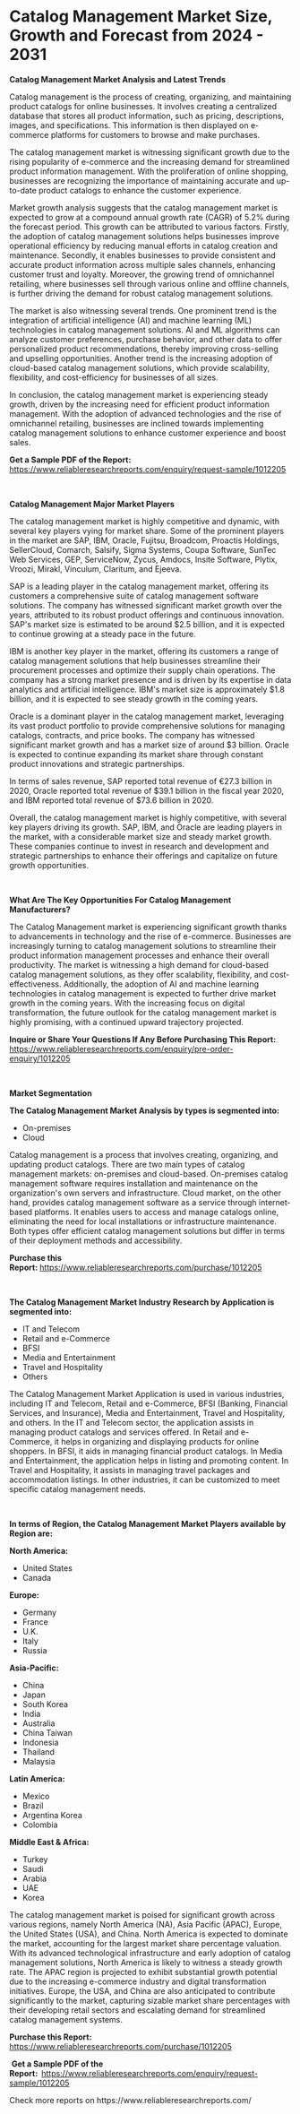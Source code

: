 <p><h1>Catalog Management Market Size, Growth and Forecast from 2024 - 2031</h1></p><p><strong>Catalog Management Market Analysis and Latest Trends</strong></p>
<p><p>Catalog management is the process of creating, organizing, and maintaining product catalogs for online businesses. It involves creating a centralized database that stores all product information, such as pricing, descriptions, images, and specifications. This information is then displayed on e-commerce platforms for customers to browse and make purchases.</p><p>The catalog management market is witnessing significant growth due to the rising popularity of e-commerce and the increasing demand for streamlined product information management. With the proliferation of online shopping, businesses are recognizing the importance of maintaining accurate and up-to-date product catalogs to enhance the customer experience.</p><p>Market growth analysis suggests that the catalog management market is expected to grow at a compound annual growth rate (CAGR) of 5.2% during the forecast period. This growth can be attributed to various factors. Firstly, the adoption of catalog management solutions helps businesses improve operational efficiency by reducing manual efforts in catalog creation and maintenance. Secondly, it enables businesses to provide consistent and accurate product information across multiple sales channels, enhancing customer trust and loyalty. Moreover, the growing trend of omnichannel retailing, where businesses sell through various online and offline channels, is further driving the demand for robust catalog management solutions.</p><p>The market is also witnessing several trends. One prominent trend is the integration of artificial intelligence (AI) and machine learning (ML) technologies in catalog management solutions. AI and ML algorithms can analyze customer preferences, purchase behavior, and other data to offer personalized product recommendations, thereby improving cross-selling and upselling opportunities. Another trend is the increasing adoption of cloud-based catalog management solutions, which provide scalability, flexibility, and cost-efficiency for businesses of all sizes.</p><p>In conclusion, the catalog management market is experiencing steady growth, driven by the increasing need for efficient product information management. With the adoption of advanced technologies and the rise of omnichannel retailing, businesses are inclined towards implementing catalog management solutions to enhance customer experience and boost sales.</p></p>
<p><strong>Get a Sample PDF of the Report:&nbsp;</strong> <a href="https://www.reliableresearchreports.com/enquiry/request-sample/1012205">https://www.reliableresearchreports.com/enquiry/request-sample/1012205</a></p>
<p>&nbsp;</p>
<p><strong>Catalog Management Major Market Players</strong></p>
<p><p>The catalog management market is highly competitive and dynamic, with several key players vying for market share. Some of the prominent players in the market are SAP, IBM, Oracle, Fujitsu, Broadcom, Proactis Holdings, SellerCloud, Comarch, Salsify, Sigma Systems, Coupa Software, SunTec Web Services, GEP, ServiceNow, Zycus, Amdocs, Insite Software, Plytix, Vroozi, Mirakl, Vinculum, Claritum, and Ejeeva.</p><p>SAP is a leading player in the catalog management market, offering its customers a comprehensive suite of catalog management software solutions. The company has witnessed significant market growth over the years, attributed to its robust product offerings and continuous innovation. SAP's market size is estimated to be around $2.5 billion, and it is expected to continue growing at a steady pace in the future.</p><p>IBM is another key player in the market, offering its customers a range of catalog management solutions that help businesses streamline their procurement processes and optimize their supply chain operations. The company has a strong market presence and is driven by its expertise in data analytics and artificial intelligence. IBM's market size is approximately $1.8 billion, and it is expected to see steady growth in the coming years.</p><p>Oracle is a dominant player in the catalog management market, leveraging its vast product portfolio to provide comprehensive solutions for managing catalogs, contracts, and price books. The company has witnessed significant market growth and has a market size of around $3 billion. Oracle is expected to continue expanding its market share through constant product innovations and strategic partnerships.</p><p>In terms of sales revenue, SAP reported total revenue of €27.3 billion in 2020, Oracle reported total revenue of $39.1 billion in the fiscal year 2020, and IBM reported total revenue of $73.6 billion in 2020.</p><p>Overall, the catalog management market is highly competitive, with several key players driving its growth. SAP, IBM, and Oracle are leading players in the market, with a considerable market size and steady market growth. These companies continue to invest in research and development and strategic partnerships to enhance their offerings and capitalize on future growth opportunities.</p></p>
<p>&nbsp;</p>
<p><strong>What Are The Key Opportunities For Catalog Management Manufacturers?</strong></p>
<p><p>The Catalog Management market is experiencing significant growth thanks to advancements in technology and the rise of e-commerce. Businesses are increasingly turning to catalog management solutions to streamline their product information management processes and enhance their overall productivity. The market is witnessing a high demand for cloud-based catalog management solutions, as they offer scalability, flexibility, and cost-effectiveness. Additionally, the adoption of AI and machine learning technologies in catalog management is expected to further drive market growth in the coming years. With the increasing focus on digital transformation, the future outlook for the catalog management market is highly promising, with a continued upward trajectory projected.</p></p>
<p><strong>Inquire or Share Your Questions If Any Before Purchasing This Report:</strong> <a href="https://www.reliableresearchreports.com/enquiry/pre-order-enquiry/1012205">https://www.reliableresearchreports.com/enquiry/pre-order-enquiry/1012205</a></p>
<p>&nbsp;</p>
<p><strong>Market Segmentation</strong></p>
<p><strong>The Catalog Management Market Analysis by types is segmented into:</strong></p>
<p><ul><li>On-premises</li><li>Cloud</li></ul></p>
<p><p>Catalog management is a process that involves creating, organizing, and updating product catalogs. There are two main types of catalog management markets: on-premises and cloud-based. On-premises catalog management software requires installation and maintenance on the organization's own servers and infrastructure. Cloud market, on the other hand, provides catalog management software as a service through internet-based platforms. It enables users to access and manage catalogs online, eliminating the need for local installations or infrastructure maintenance. Both types offer efficient catalog management solutions but differ in terms of their deployment methods and accessibility.</p></p>
<p><strong>Purchase this Report:&nbsp;</strong><a href="https://www.reliableresearchreports.com/purchase/1012205">https://www.reliableresearchreports.com/purchase/1012205</a></p>
<p>&nbsp;</p>
<p><strong>The Catalog Management Market Industry Research by Application is segmented into:</strong></p>
<p><ul><li>IT and Telecom</li><li>Retail and e-Commerce</li><li>BFSI</li><li>Media and Entertainment</li><li>Travel and Hospitality</li><li>Others</li></ul></p>
<p><p>The Catalog Management Market Application is used in various industries, including IT and Telecom, Retail and e-Commerce, BFSI (Banking, Financial Services, and Insurance), Media and Entertainment, Travel and Hospitality, and others. In the IT and Telecom sector, the application assists in managing product catalogs and services offered. In Retail and e-Commerce, it helps in organizing and displaying products for online shoppers. In BFSI, it aids in managing financial product catalogs. In Media and Entertainment, the application helps in listing and promoting content. In Travel and Hospitality, it assists in managing travel packages and accommodation listings. In other industries, it can be customized to meet specific catalog management needs.</p></p>
<p>&nbsp;</p>
<p><strong>In terms of Region, the Catalog Management Market Players available by Region are:</strong></p>
<p>
    <p> <strong> North America: </strong>
        <ul>
            <li>United States</li>
            <li>Canada</li>
        </ul>
        </p> 
    <p> <strong> Europe: </strong>
        <ul>
            <li>Germany</li>
            <li>France</li>
            <li>U.K.</li>
            <li>Italy</li>
            <li>Russia</li>
        </ul>
        </p> 
    <p> <strong> Asia-Pacific: </strong>
        <ul>
            <li>China</li>
            <li>Japan</li>
            <li>South Korea</li>
            <li>India</li>
            <li>Australia</li>
            <li>China Taiwan</li>
            <li>Indonesia</li>
            <li>Thailand</li>
            <li>Malaysia</li>
        </ul>
        </p> 
    <p> <strong> Latin America: </strong>
        <ul>
            <li>Mexico</li>
            <li>Brazil</li>
            <li>Argentina Korea</li>
            <li>Colombia</li>
        </ul>
        </p> 
    <p> <strong> Middle East & Africa: </strong>
        <ul>
            <li>Turkey</li>
            <li>Saudi</li>
            <li>Arabia</li>
            <li>UAE</li>
            <li>Korea</li>
        </ul>
    </p>
    </p>
<p><p>The catalog management market is poised for significant growth across various regions, namely North America (NA), Asia Pacific (APAC), Europe, the United States (USA), and China. North America is expected to dominate the market, accounting for the largest market share percentage valuation. With its advanced technological infrastructure and early adoption of catalog management solutions, North America is likely to witness a steady growth rate. The APAC region is projected to exhibit substantial growth potential due to the increasing e-commerce industry and digital transformation initiatives. Europe, the USA, and China are also anticipated to contribute significantly to the market, capturing sizable market share percentages with their developing retail sectors and escalating demand for streamlined catalog management systems.</p></p>
<p><strong>Purchase this Report: </strong><a href="https://www.reliableresearchreports.com/purchase/1012205">https://www.reliableresearchreports.com/purchase/1012205</a></p>
<p>&nbsp;<strong>Get a Sample PDF of the Report:&nbsp;&nbsp;</strong><a href="https://www.reliableresearchreports.com/enquiry/request-sample/1012205">https://www.reliableresearchreports.com/enquiry/request-sample/1012205</a></p>
<p><strong></strong></p>
<p>Check more reports on https://www.reliableresearchreports.com/</p>